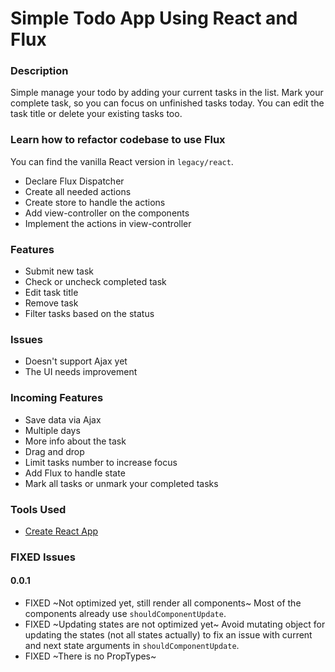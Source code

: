 # Simple Todo App Using React and Flux

### Description
Simple manage your todo by adding your current tasks in the list. Mark your complete task, so you can focus on unfinished tasks today. You can edit the task title or delete your existing tasks too.

### Learn how to refactor codebase to use Flux
You can find the vanilla React version in `legacy/react`.
- Declare Flux Dispatcher
- Create all needed actions
- Create store to handle the actions
- Add view-controller on the components
- Implement the actions in view-controller

### Features
- Submit new task
- Check or uncheck completed task
- Edit task title
- Remove task
- Filter tasks based on the status

### Issues
- Doesn't support Ajax yet
- The UI needs improvement

### Incoming Features
- Save data via Ajax
- Multiple days
- More info about the task
- Drag and drop
- Limit tasks number to increase focus
- Add Flux to handle state
- Mark all tasks or unmark your completed tasks

### Tools Used
- [Create React App](https://github.com/facebook/create-react-app)

### FIXED Issues
#### 0.0.1
- FIXED ~Not optimized yet, still render all components~ Most of the components already use `shouldComponentUpdate`.
- FIXED ~Updating states are not optimized yet~ Avoid mutating object for updating the states (not all states actually) to fix an issue with current and next state arguments in `shouldComponentUpdate`.
- FIXED ~There is no PropTypes~

